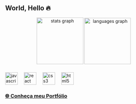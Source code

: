 ## World, Hello 🔥

<div align="center">
  <img src="https://github-readme-stats.vercel.app/api?username=Bravudo&hide_title=true&hide_rank=false&show_icons=false&include_all_commits=true&count_private=true&disable_animations=false&theme=algolia&locale=en&hide_border=true&order=1" height="150" alt="stats graph"  />
  <img src="https://github-readme-stats.vercel.app/api/top-langs?username=Bravudo&locale=en&hide_title=false&layout=compact&card_width=320&langs_count=5&theme=algolia&hide_border=true&order=2" height="149" alt="languages graph"  />
</div>

###

<div align="left">
  <img src="https://cdn.jsdelivr.net/gh/devicons/devicon/icons/javascript/javascript-plain.svg" height="40" alt="javascript logo"  />
  <img width="12" />
  <img src="https://cdn.jsdelivr.net/gh/devicons/devicon/icons/react/react-original.svg" height="40" alt="react logo"  />
  <img width="12" />
  <img src="https://cdn.jsdelivr.net/gh/devicons/devicon/icons/css3/css3-plain.svg" height="40" alt="css3 logo"  />
  <img width="12" />
  <img src="https://cdn.jsdelivr.net/gh/devicons/devicon/icons/html5/html5-plain.svg" height="40" alt="html5 logo"  />
</div>

###

### <a href="https://bravudo.github.io/Welcome/" target="_blank">🌐 Conheça meu Portfólio</a>
